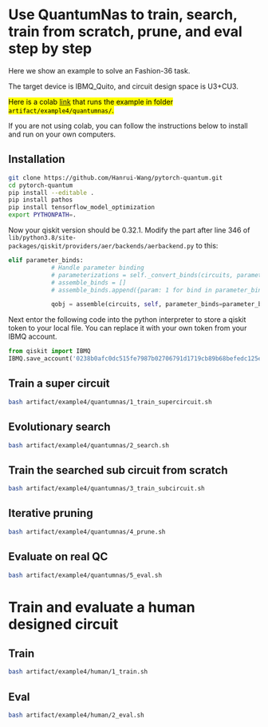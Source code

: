 # Use QuantumNas to train, search, train from scratch, prune, and eval step by step

Here we show an example to solve an Fashion-36 task.

The target device is IBMQ_Quito, and circuit design space is U3+CU3. 

<mark>Here is a colab [link](https://colab.research.google.com/drive/1hqI9-OmIcXe8WslBvDloKuhOEyP3uqyN?usp=sharing) that runs the example in folder `artifact/example4/quantumnas/`.</mark>

If you are not using colab, you can follow the instructions below to install and run on your own computers.

## Installation
```bash
git clone https://github.com/Hanrui-Wang/pytorch-quantum.git
cd pytorch-quantum
pip install --editable .
pip install pathos
pip install tensorflow_model_optimization
export PYTHONPATH=.
```

Now your qiskit version should be 0.32.1. Modify the part after line 346 of `lib/python3.8/site-packages/qiskit/providers/aer/backends/aerbackend.py` to this:
```python
elif parameter_binds:
            # Handle parameter binding
            # parameterizations = self._convert_binds(circuits, parameter_binds)
            # assemble_binds = []
            # assemble_binds.append({param: 1 for bind in parameter_binds for param in bind})

            qobj = assemble(circuits, self, parameter_binds=parameter_binds)
```

Next entor the following code into the python interpreter to store a qiskit token to your local file. You can replace it with your own token from your IBMQ account.
```python
from qiskit import IBMQ
IBMQ.save_account('0238b0afc0dc515fe7987b02706791d1719cb89b68befedc125eded0607e6e9e9f26d3eed482f66fdc45fdfceca3aab2edb9519d96b39e9c78040194b86e7858', overwrite=True)
```

## Train a super circuit
```bash
bash artifact/example4/quantumnas/1_train_supercircuit.sh
```

## Evolutionary search
```bash
bash artifact/example4/quantumnas/2_search.sh
```

## Train the searched sub circuit from scratch
```bash
bash artifact/example4/quantumnas/3_train_subcircuit.sh
```

## Iterative pruning
```bash
bash artifact/example4/quantumnas/4_prune.sh
```

## Evaluate on real QC
```bash
bash artifact/example4/quantumnas/5_eval.sh
```

# Train and evaluate a human designed circuit


## Train
```bash
bash artifact/example4/human/1_train.sh
```

## Eval
```bash
bash artifact/example4/human/2_eval.sh
```